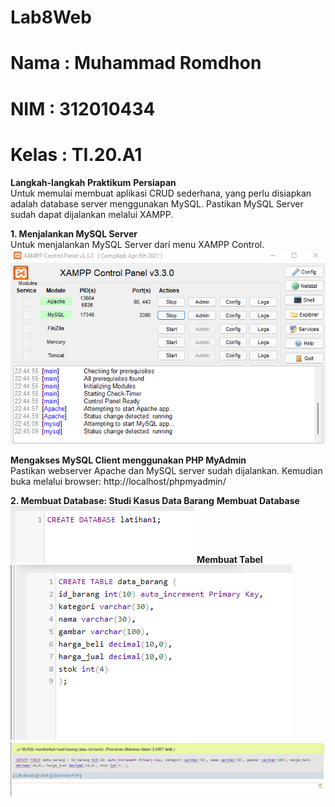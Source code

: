 # Lab8Web
# Nama  : Muhammad Romdhon
# NIM   : 312010434
# Kelas : TI.20.A1

**Langkah-langkah Praktikum**
**Persiapan**
<br>Untuk memulai membuat aplikasi CRUD sederhana, yang perlu disiapkan adalah database server menggunakan MySQL. Pastikan MySQL Server sudah dapat dijalankan melalui XAMPP.

**1. Menjalankan MySQL Server**
<br>Untuk menjalankan MySQL Server dari menu XAMPP Control.
![p](gambar/ssmysql.png)

**Mengakses MySQL Client menggunakan PHP MyAdmin**
<br>Pastikan webserver Apache dan MySQL server sudah dijalankan. Kemudian buka melalui browser: http://localhost/phpmyadmin/

**2. Membuat Database: Studi Kasus Data Barang**
**Membuat Database**<br>
![p](gambar/ss1.png)
**Membuat Tabel**
![p](gambar/ss2.png)
![p](gambar/ss3.png)
